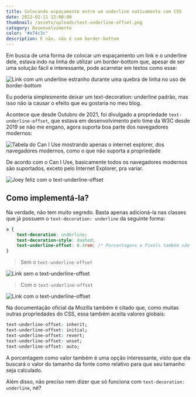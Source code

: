 ```yaml
---
title: Colocando espaçamento entre um underline nativamente com CSS
date: 2022-02-11 12:00:00
thumbnail: /assets/uploads/text-underline-offset.png
category: Desenvolvimento
color: "#e74c3c"
description: E não, não é com border-bottom
---
```

Em busca de uma forma de colocar um espaçamento um link e o underline dele, estava indo na linha de utilizar um border-bottom que, apesar de ser uma solução fácil e interessante, pode acarretar em textos como esse:

![Link com um underline estranho durante uma quebra de linha no uso de border-bottom](/assets/uploads/screen-shot-2022-02-04-at-01.43.png "Link com um underline estranho durante uma quebra de linha no uso de border-bottom")

Eu poderia simplesmente deixar um text-decoration: underline padrão, mas isso não ia causar o efeito que eu gostaria no meu blog.

Acontece que desde Outubro de 2021, foi divulgado a propriedade `text-underline-offset`, que estava em desenvolvimento pelo time da W3C desde 2019 se não me engano, agora suporta boa parte dos navegadores modernos:

![Tabela do Can I Use mostrando apenas o internet explorer, dos navegadores modernos, como o que não suporta a propriedade](/assets/uploads/screen-shot-2022-02-04-at-01.47.09.png "Tabela do Can I Use mostrando apenas o internet explorer, dos navegadores modernos, como o que não suporta a propriedade")

De acordo com o Can I Use, basicamente todos os navegadores modernos são suportados, exceto pelo Internet Explorer, pra variar.

![Joey feliz com o text-underline-offset](/assets/uploads/joeynice.gif "Joey feliz com o text-underline-offset")

## Como implementá-la?

Na verdade, não tem muito segredo. Basta apenas adicioná-la nas classes que já possuem o `text-decoration: underline` da seguinte forma:

```css
a {
	text-decoration: underline;
	text-decoration-style: dashed;
    text-underline-offset: 0.4rem; /* Porcentagens e Pixels também são aceitos */
}
```

> Sem o `text-underline-offset`

![Link sem o text-underline-offset](/assets/uploads/screen-shot-2022-02-04-at-01.52.33.png "Link sem o text-underline-offset")

> Com o `text-underline-offset`

![Link com o text-underline-offset](/assets/uploads/screen-shot-2022-02-04-at-01.53.46.png "Link com o text-underline-offset")

Na documentação oficial da Mozilla também é citado que, como muitas outras propriedades do CSS, essa também aceita valores globais:

```css
text-underline-offset: inherit;
text-underline-offset: initial;
text-underline-offset: revert;
text-underline-offset: unset;
text-underline-offset: auto;
```

A porcentagem como valor também é uma opção interessante, visto que ela buscará o valor do tamanho da fonte como relativo para que seu tamanho seja calculado.

Além disso, não preciso nem dizer que só funciona com `text-decoration: underline`, né?